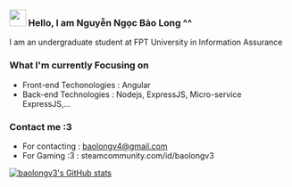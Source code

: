 ### <img src="https://media.giphy.com/media/hvRJCLFzcasrR4ia7z/giphy.gif" width="30px"> Hello, I am Nguyễn Ngọc Bảo Long ^^

I am an undergraduate student at FPT University in Information Assurance

### What I'm currently Focusing on

* Front-end Techonologies : Angular 
* Back-end Technologies : Nodejs, ExpressJS, Micro-service ExpressJS,...

### Contact me :3 

* For contacting : baolongv4@gmail.com
* For Gaming :3  : steamcommunity.com/id/baolongv3

[![baolongv3's GitHub stats](https://github-readme-stats.vercel.app/api?username=baolongv3&theme=radical)](https://github.com/anuraghazra/github-readme-stats)
